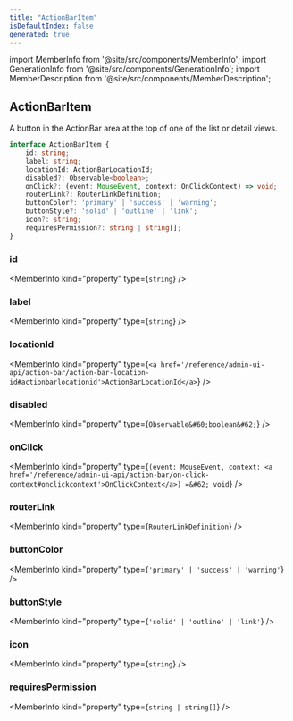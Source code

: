 ```yaml
---
title: "ActionBarItem"
isDefaultIndex: false
generated: true
---
```

<!-- This file was generated from the Vendure source. Do not modify. Instead, re-run the "docs:build" script -->
import MemberInfo from '@site/src/components/MemberInfo';
import GenerationInfo from '@site/src/components/GenerationInfo';
import MemberDescription from '@site/src/components/MemberDescription';


## ActionBarItem

<GenerationInfo sourceFile="packages/admin-ui/src/lib/core/src/providers/nav-builder/nav-builder-types.ts" sourceLine="89" packageName="@vendure/admin-ui" />

A button in the ActionBar area at the top of one of the list or detail views.

```ts title="Signature"
interface ActionBarItem {
    id: string;
    label: string;
    locationId: ActionBarLocationId;
    disabled?: Observable<boolean>;
    onClick?: (event: MouseEvent, context: OnClickContext) => void;
    routerLink?: RouterLinkDefinition;
    buttonColor?: 'primary' | 'success' | 'warning';
    buttonStyle?: 'solid' | 'outline' | 'link';
    icon?: string;
    requiresPermission?: string | string[];
}
```

<div className="members-wrapper">

### id

<MemberInfo kind="property" type={`string`}   />


### label

<MemberInfo kind="property" type={`string`}   />


### locationId

<MemberInfo kind="property" type={`<a href='/reference/admin-ui-api/action-bar/action-bar-location-id#actionbarlocationid'>ActionBarLocationId</a>`}   />


### disabled

<MemberInfo kind="property" type={`Observable&#60;boolean&#62;`}   />


### onClick

<MemberInfo kind="property" type={`(event: MouseEvent, context: <a href='/reference/admin-ui-api/action-bar/on-click-context#onclickcontext'>OnClickContext</a>) =&#62; void`}   />


### routerLink

<MemberInfo kind="property" type={`RouterLinkDefinition`}   />


### buttonColor

<MemberInfo kind="property" type={`'primary' | 'success' | 'warning'`}   />


### buttonStyle

<MemberInfo kind="property" type={`'solid' | 'outline' | 'link'`}   />


### icon

<MemberInfo kind="property" type={`string`}   />


### requiresPermission

<MemberInfo kind="property" type={`string | string[]`}   />




</div>

